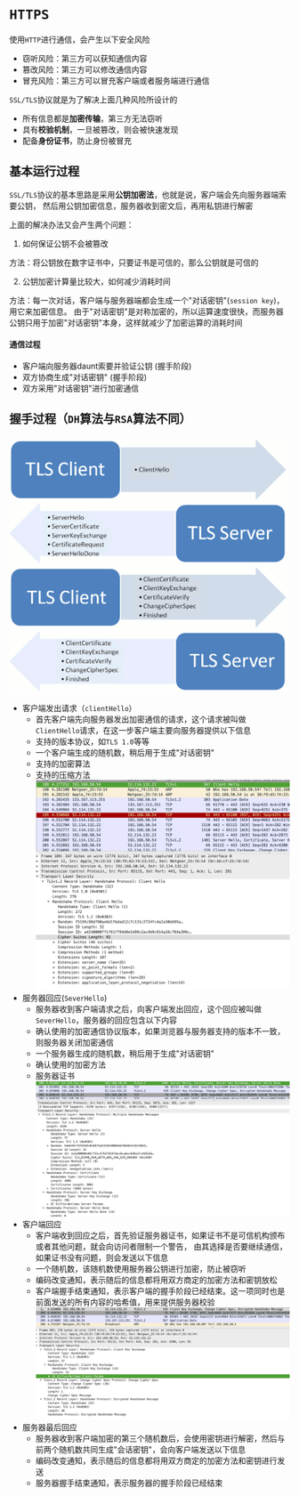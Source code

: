 # `HTTPS`

使用`HTTP`进行通信，会产生以下安全风险
- 窃听风险：第三方可以获知通信内容
- 篡改风险：第三方可以修改通信内容
- 冒充风险：第三方可以冒充客户端或者服务端进行通信

`SSL/TLS`协议就是为了解决上面几种风险所设计的
- 所有信息都是**加密传输**，第三方无法窃听
- 具有**校验机制**，一旦被篡改，则会被快速发现
- 配备**身份证书**，防止身份被冒充

## 基本运行过程
`SSL/TLS`协议的基本思路是采用**公钥加密法**，也就是说，客户端会先向服务器端索要公钥，
然后用公钥加密信息，服务器收到密文后，再用私钥进行解密

上面的解决办法又会产生两个问题：
1. 如何保证公钥不会被篡改

方法：将公钥放在数字证书中，只要证书是可信的，那么公钥就是可信的

2. 公钥加密计算量比较大，如何减少消耗时间

方法：每一次对话，客户端与服务器端都会生成一个"对话密钥"(`session key`)，用它来加密信息。
由于"对话密钥"是对称加密的，所以运算速度很快，而服务器公钥只用于加密"对话密钥"本身，这样就减少了加密运算的消耗时间

#### 通信过程
- 客户端向服务器daunt索要并验证公钥 (握手阶段)
- 双方协商生成"对话密钥" (握手阶段)
- 双方采用"对话密钥"进行加密通信

## 握手过程（`DH`算法与`RSA`算法不同）
![握手过程](./images/https.png)

- 客户端发出请求（`clientHello`）
    - 首先客户端先向服务器发出加密通信的请求，这个请求被叫做`ClientHello`请求，在这一步客户端主要向服务器提供以下信息
    - 支持的版本协议，如`TLS 1.0`等等
    - 一个客户端生成的随机数，稍后用于生成"对话密钥"
    - 支持的加密算法
    - 支持的压缩方法
    ![客户端发出请求](./images/https1.jpg)
- 服务器回应(`SeverHello`)
    - 服务器收到客户端请求之后，向客户端发出回应，这个回应被叫做`SeverHello`，服务器的回应包含以下内容
    - 确认使用的加密通信协议版本，如果浏览器与服务器支持的版本不一致，则服务器关闭加密通信
    - 一个服务器生成的随机数，稍后用于生成"对话密钥"
    - 确认使用的加密方法
    - 服务器证书
    ![服务器回应](./images/https2.jpg)
- 客户端回应
    - 客户端收到回应之后，首先验证服务器证书，如果证书不是可信机构颁布或者其他问题，就会向访问者限制一个警告，
      由其选择是否要继续通信，如果证书没有问题，则会发送以下信息
    - 一个随机数，该随机数使用服务器公钥进行加密，防止被窃听
    - 编码改变通知，表示随后的信息都将用双方商定的加密方法和密钥放松
    - 客户端握手结束通知，表示客户端的握手阶段已经结束。这一项同时也是前面发送的所有内容的哈希值，用来提供服务器校验
    ![客户端回应](./images/https3.jpg)
- 服务器最后回应
    - 服务器收到客户端加密的第三个随机数后，会使用密钥进行解密，然后与前两个随机数共同生成"会话密钥"，会向客户端发送以下信息
    - 编码改变通知，表示随后的信息都将用双方商定的加密方法和密钥进行发送
    - 服务器握手结束通知，表示服务器的握手阶段已经结束
